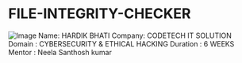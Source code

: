 # FILE-INTEGRITY-CHECKER
![Image](https://github.com/user-attachments/assets/a50618f0-b81c-4e51-8cb7-56e3e8b008f9)
Name: HARDIK BHATI
Company: CODETECH IT SOLUTION
Domain : CYBERSECURITY & ETHICAL HACKING
Duration : 6 WEEKS
Mentor : Neela Santhosh kumar
